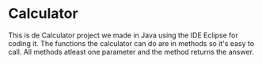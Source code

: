 # Calculator
This is de Calculator project we made in Java using the IDE Eclipse for coding it. The functions the calculator can do are in methods so it's easy to call. All methods atleast one parameter and the method returns the answer.
